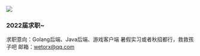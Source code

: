 ![](https://komarev.com/ghpvc/?username=wetor&color=green)

### 2022届求职~
求职意向：Golang后端、Java后端、游戏客户端
暑假实习或者秋招都行，救救孩子吧
邮箱：wetorx@qq.com
<!--
**wetor/wetor** is a ✨ _special_ ✨ repository because its `README.md` (this file) appears on your GitHub profile.

Here are some ideas to get you started:

- 🔭 I’m currently working on ...
- 🌱 I’m currently learning ...
- 👯 I’m looking to collaborate on ...
- 🤔 I’m looking for help with ...
- 💬 Ask me about ...
- 📫 How to reach me: ...
- 😄 Pronouns: ...
- ⚡ Fun fact: ...
-->

